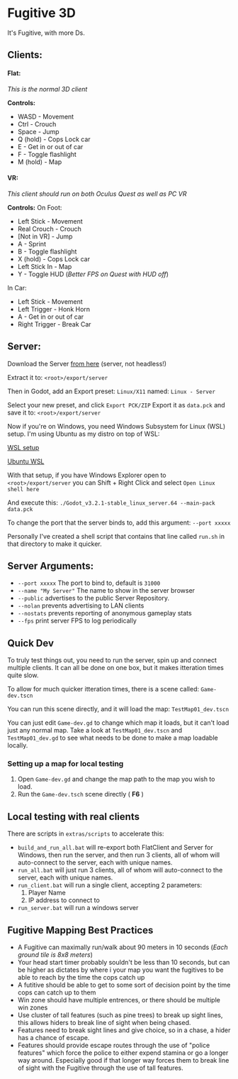 # Fugitive 3D
It's Fugitive, with more Ds.

## Clients:
#### Flat:
_This is the normal 3D client_

__Controls:__
- WASD - Movement
- Ctrl - Crouch
- Space - Jump
- Q (hold) - Cops Lock car
- E - Get in or out of car
- F - Toggle flashlight
- M (hold) - Map


#### VR:
_This client should run on both Oculus Quest as well as PC VR_

__Controls:__
On Foot:
- Left Stick - Movement
- Real Crouch - Crouch
- [Not in VR] - Jump
- A - Sprint
- B - Toggle flashlight
- X (hold) - Cops Lock car
- Left Stick In - Map
- Y - Toggle HUD (_Better FPS on Quest with HUD off_)

In Car:
- Left Stick - Movement
- Left Trigger - Honk Horn
- A - Get in or out of car
- Right Trigger - Break Car



## Server:
Download the Server [from here](https://godotengine.org/download/server)
(server, not headless!)

Extract it to: `<root>/export/server` 

Then in Godot, add an Export preset:
`Linux/X11` named: `Linux - Server`

Select your new preset, and click `Export PCK/ZIP`
Export it as `data.pck` and save it to: `<root>/export/server`

Now if you're on Windows, you need Windows Subsystem for Linux (WSL) setup. I'm using Ubuntu as my distro on top of WSL:

[WSL setup](https://docs.microsoft.com/en-us/windows/wsl/install-win10)

[Ubuntu WSL](https://ubuntu.com/wsl)

With that setup, if you have Windows Explorer open to `<root>/export/server` you can Shift + Right Click and select `Open Linux shell here`

And execute this:
`./Godot_v3.2.1-stable_linux_server.64 --main-pack data.pck`

To change the port that the server binds to, add this argument: `--port xxxxx`

Personally I've created a shell script that contains that line called `run.sh` in that directory to make it quicker.

## Server Arguments:
- `--port xxxxx` The port to bind to, default is `31000`
- `--name "My Server"` The name to show in the server browser
- `--public` advertises to the public Server Repository.
- `--nolan` prevents advertising to LAN clients
- `--nostats` prevents reporting of anonymous gameplay stats
- `--fps` print server FPS to log periodically


## Quick Dev
To truly test things out, you need to run the server, spin up and connect multiple clients. It can all be done on one box, but it makes itteration times quite slow.

To allow for much quicker itteration times, there is a scene called: `Game-dev.tscn`

You can run this scene directly, and it will load the map: `TestMap01_dev.tscn`

You can just edit `Game-dev.gd` to change which map it loads, but it can't load just any normal map. Take a look at `TestMap01_dev.tscn` and `TestMap01_dev.gd` to see what needs to be done to make a map loadable locally.

### Setting up a map for local testing
1. Open `Game-dev.gd` and change the map path to the map you wish to load.
2. Run the `Game-dev.tsch` scene directly ( **F6** )

## Local testing with real clients
There are scripts in `extras/scripts` to accelerate this:
- `build_and_run_all.bat` will re-export both FlatClient and Server for Windows, then run the server, and then run 3 clients, all of whom will auto-connect to the server, each with unique names.
- `run_all.bat` will just run 3 clients, all of whom will auto-connect to the server, each with unique names.
- `run_client.bat` will run a single client, accepting 2 parameters:
	1) Player Name
	2) IP address to connect to
- `run_server.bat` will run a windows server

## Fugitive Mapping Best Practices
- A Fugitive can maximally run/walk about 90 meters in 10 seconds (*Each ground tile is 8x8 meters*)
- Your head start timer probably souldn't be less than 10 seconds, but can be higher as dictates by where i your map you want the fugitives to be able to reach by the time the cops catch up
- A futitive should be able to get to some sort of decision point by the time cops can catch up to them
- Win zone should have multiple entrences, or there should be multiple win zones
- Use cluster of tall features (such as pine trees) to break up sight lines, this allows hiders to break line of sight when being chased.
- Features need to break sight lines and give choice, so in a chase, a hider has a chance of escape.
- Features should provide escape routes through the use of "police features" which force the police to either expend stamina or go a longer way around. Especially good if that longer way forces them to break line of sight with the Fugitive through the use of tall features.